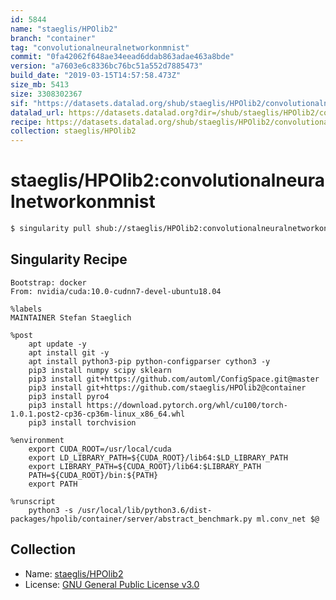 ```yaml
---
id: 5844
name: "staeglis/HPOlib2"
branch: "container"
tag: "convolutionalneuralnetworkonmnist"
commit: "0fa42062f648ae34eead6ddab863adae463a8bde"
version: "a7603e6c8336bc76bc51a552d7885473"
build_date: "2019-03-15T14:57:58.473Z"
size_mb: 5413
size: 3308302367
sif: "https://datasets.datalad.org/shub/staeglis/HPOlib2/convolutionalneuralnetworkonmnist/2019-03-15-0fa42062-a7603e6c/a7603e6c8336bc76bc51a552d7885473.simg"
datalad_url: https://datasets.datalad.org?dir=/shub/staeglis/HPOlib2/convolutionalneuralnetworkonmnist/2019-03-15-0fa42062-a7603e6c/
recipe: https://datasets.datalad.org/shub/staeglis/HPOlib2/convolutionalneuralnetworkonmnist/2019-03-15-0fa42062-a7603e6c/Singularity
collection: staeglis/HPOlib2
---
```


# staeglis/HPOlib2:convolutionalneuralnetworkonmnist

```bash
$ singularity pull shub://staeglis/HPOlib2:convolutionalneuralnetworkonmnist
```

## Singularity Recipe

```singularity
Bootstrap: docker
From: nvidia/cuda:10.0-cudnn7-devel-ubuntu18.04

%labels
MAINTAINER Stefan Staeglich

%post
    apt update -y
    apt install git -y
    apt install python3-pip python-configparser cython3 -y
    pip3 install numpy scipy sklearn
    pip3 install git+https://github.com/automl/ConfigSpace.git@master
    pip3 install git+https://github.com/staeglis/HPOlib2@container
    pip3 install pyro4
    pip3 install https://download.pytorch.org/whl/cu100/torch-1.0.1.post2-cp36-cp36m-linux_x86_64.whl
    pip3 install torchvision

%environment
    export CUDA_ROOT=/usr/local/cuda 
    export LD_LIBRARY_PATH=${CUDA_ROOT}/lib64:$LD_LIBRARY_PATH 
    export LIBRARY_PATH=${CUDA_ROOT}/lib64:$LIBRARY_PATH
    PATH=${CUDA_ROOT}/bin:${PATH}
    export PATH

%runscript
    python3 -s /usr/local/lib/python3.6/dist-packages/hpolib/container/server/abstract_benchmark.py ml.conv_net $@
```

## Collection

 - Name: [staeglis/HPOlib2](https://github.com/staeglis/HPOlib2)
 - License: [GNU General Public License v3.0](https://api.github.com/licenses/gpl-3.0)

